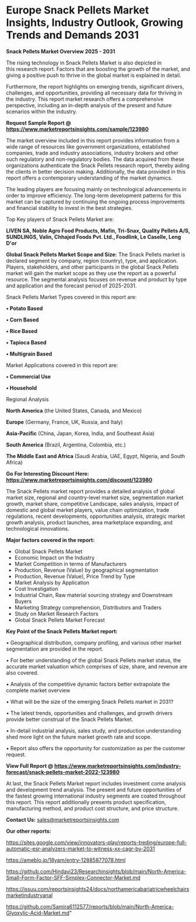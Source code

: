  # Europe Snack Pellets Market Insights, Industry Outlook, Growing Trends and Demands 2031

<Strong> Snack Pellets Market Overview 2025 - 2031</strong>

The rising technology in Snack Pellets Market is also depicted in this research report. Factors that are boosting the growth of the market, and giving a positive push to thrive in the global market is explained in detail.

Furthermore, the report highlights on emerging trends, significant drivers, challenges, and opportunities, providing all necessary data for thriving in the industry. This report market research offers a comprehensive perspective, including an in-depth analysis of the present and future scenarios within the industry.

<strong>Request Sample Report @ <a href=https://www.marketreportsinsights.com/sample/123980>https://www.marketreportsinsights.com/sample/123980</a></strong>

The market overview included in this report provides information from a wide range of resources like government organizations, established companies, trade and industry associations, industry brokers and other such regulatory and non-regulatory bodies. The data acquired from these organizations authenticate the Snack Pellets research report, thereby aiding the clients in better decision making. Additionally, the data provided in this report offers a contemporary understanding of the market dynamics.

The leading players are focusing mainly on technological advancements in order to improve efficiency. The long-term development patterns for this market can be captured by continuing the ongoing process improvements and financial stability to invest in the best strategies.

Top Key players of Snack Pellets Market are:

<strong>LIVEN SA, Noble Agro Food Products, Mafin, Tri-Snax, Quality Pellets A/S, SUNDLINGS, Valin, Chhajed Foods Pvt. Ltd., Foodlink, Le Caselle, Leng D'or</strong>

<strong><b>Global Snack Pellets Market Scope and Size:</b></strong>
The Snack Pellets market is declared segment by company, region (country), type, and application. Players, stakeholders, and other participants in the global Snack Pellets market will gain the market scope as they use the report as a powerful resource. The segmental analysis focuses on revenue and product by type and application and the forecast period of 2025-2031.

Snack Pellets Market Types covered in this report are:

<strong>• Potato Based

• Corn Based

• Rice Based

• Tapioca Based

• Multigrain Based</strong>

Market Applications covered in this report are:

<strong>• Commercial Use

• Household</strong> 

Regional Analysis

<strong>North America</strong> (the United States, Canada, and Mexico)

<strong>Europe</strong> (Germany, France, UK, Russia, and Italy)

<strong>Asia-Pacific</strong> (China, Japan, Korea, India, and Southeast Asia)

<strong>South America</strong> (Brazil, Argentina, Colombia, etc.)

<strong>The Middle East and Africa</strong> (Saudi Arabia, UAE, Egypt, Nigeria, and South Africa)

<strong>Go For Interesting Discount Here: <a href=https://www.marketreportsinsights.com/discount/123980>https://www.marketreportsinsights.com/discount/123980</a></strong>

The Snack Pellets market report provides a detailed analysis of global market size, regional and country-level market size, segmentation market growth, market share, competitive Landscape, sales analysis, impact of domestic and global market players, value chain optimization, trade regulations, recent developments, opportunities analysis, strategic market growth analysis, product launches, area marketplace expanding, and technological innovations.

<strong><b>Major factors covered in the report:</b></strong>
<ul>
  <li>Global Snack Pellets Market </li>
  <li>Economic Impact on the Industry</li>
  <li>Market Competition in terms of Manufacturers</li>
  <li>Production, Revenue (Value) by geographical segmentation</li>
  <li>Production, Revenue (Value), Price Trend by Type</li>
  <li>Market Analysis by Application</li>
  <li>Cost Investigation</li>
  <li>Industrial Chain, Raw material sourcing strategy and Downstream Buyers</li>
  <li>Marketing Strategy comprehension, Distributors and Traders</li>
  <li>Study on Market Research Factors</li>
  <li>Global Snack Pellets Market Forecast</li>
</ul>

<strong><b>Key Point of the Snack Pellets Market report:</b></strong>

• Geographical distribution, company profiling, and various other market segmentation are provided in the report.

• For better understanding of the global Snack Pellets market status, the accurate market valuation which comprises of size, share, and revenue are also covered.

• Analysis of the competitive dynamic factors better extrapolate the complete market overview

• What will be the size of the emerging Snack Pellets market in 2031?

• The latest trends, opportunities and challenges, and growth drivers provide better construal of the Snack Pellets Market.

• In-detail industrial analysis, sales study, and production understanding shed more light on the future market growth rate and scope.

• Report also offers the opportunity for customization as per the customer request.

<strong><b>View Full Report @ <a href=https://www.marketreportsinsights.com/industry-forecast/snack-pellets-market-2022-123980>https://www.marketreportsinsights.com/industry-forecast/snack-pellets-market-2022-123980</a></b></strong>


At last, the Snack Pellets Market report includes investment come analysis and development trend analysis. The present and future opportunities of the fastest growing international industry segments are coated throughout this report. This report additionally presents product specification, manufacturing method, and product cost structure, and price structure.

<strong>Contact Us:</strong>
sales@marketreportsinsights.com

<strong>Our other reports:</strong>

<a href=https://sites.google.com/view/innovators-play/reports-treding/europe-full-automatic-esr-analyzers-market-to-witness-xx-cagr-by-2031>https://sites.google.com/view/innovators-play/reports-treding/europe-full-automatic-esr-analyzers-market-to-witness-xx-cagr-by-2031</a>

<a href=https://ameblo.jp/18yam/entry-12885877078.html>https://ameblo.jp/18yam/entry-12885877078.html</a>

<a href=https://github.com/Hindavi23/Researchinsights/blob/main/North-America-Small-Form-Factor-SFF-Simplex-Connector-Market.md>https://github.com/Hindavi23/Researchinsights/blob/main/North-America-Small-Form-Factor-SFF-Simplex-Connector-Market.md</a>

<a href=https://issuu.com/reportsinsights24/docs/northamericabariatricwheelchairsmarketindustryanal>https://issuu.com/reportsinsights24/docs/northamericabariatricwheelchairsmarketindustryanal</a>

<a href=https://github.com/Samira6112577/reports/blob/main/North-America-Glyoxylic-Acid-Market.md>https://github.com/Samira6112577/reports/blob/main/North-America-Glyoxylic-Acid-Market.md</a>"
